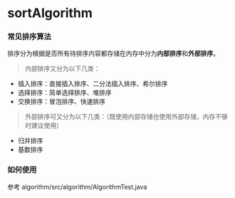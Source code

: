 # sortAlgorithm
### 常见排序算法
排序分为根据是否所有待排序内容都存储在内存中分为**内部排序**和**外部排序**。
> 内部排序又分为以下几类：
* 插入排序：直接插入排序、二分法插入排序、希尔排序
* 选择排序：简单选择排序、堆排序
* 交换排序：冒泡排序、快速排序

> 外部排序可又分为以下几类：（既使用内部存储也使用外部存储，内存不够时建议使用）
* 归并排序
* 基数排序

###  如何使用
参考 algorithm/src/algorithm/AlgorithmTest.java

